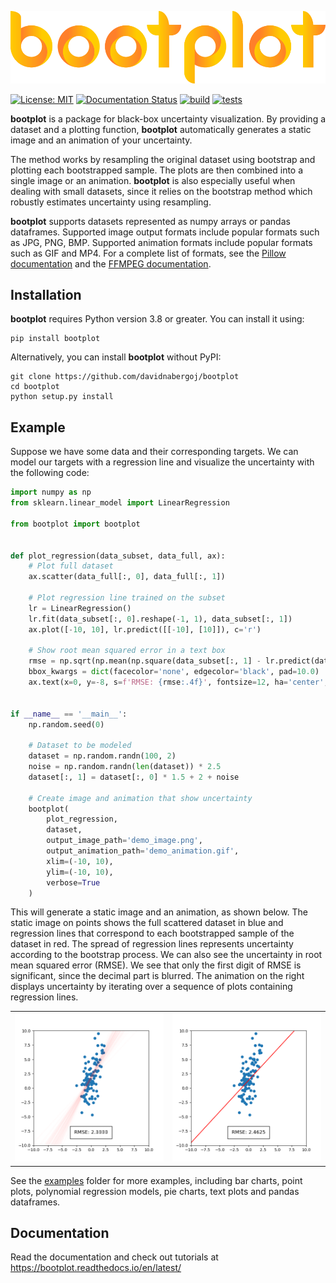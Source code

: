 ![logo](https://raw.githubusercontent.com/davidnabergoj/bootplot/master/logo.png)

[![License: MIT](https://img.shields.io/badge/License-MIT-blue.svg)](https://github.com/davidnabergoj/bootplot/blob/main/LICENSE)
[![Documentation Status](https://readthedocs.org/projects/bootplot/badge/?version=latest)](https://bootplot.readthedocs.io/en/latest/?badge=latest)
[![build](https://github.com/davidnabergoj/bootplot/actions/workflows/build.yml/badge.svg)](https://github.com/davidnabergoj/bootplot/actions/workflows/build.yml)
[![tests](https://github.com/davidnabergoj/bootplot/actions/workflows/tests.yml/badge.svg)](https://github.com/davidnabergoj/bootplot/actions/workflows/tests.yml)

**bootplot** is a package for black-box uncertainty visualization. 
By providing a dataset and a plotting function, **bootplot** automatically generates a static image and an animation of your uncertainty.

The method works by resampling the original dataset using bootstrap and plotting each bootstrapped sample.
The plots are then combined into a single image or an animation.
**bootplot** is also especially useful when dealing with small datasets, since it
relies on the bootstrap method which robustly estimates uncertainty using resampling.

**bootplot** supports datasets represented as numpy arrays or pandas dataframes. 
Supported image output formats include popular formats such as JPG, PNG, BMP. Supported animation formats include popular formats such as GIF and MP4.
For a complete list of formats, see the [Pillow documentation](https://pillow.readthedocs.io/en/stable/handbook/image-file-formats.html) and the [FFMPEG documentation](https://ffmpeg.org/ffmpeg-formats.html).

## Installation

**bootplot** requires Python version 3.8 or greater. You can install it using:

```
pip install bootplot
```

Alternatively, you can install **bootplot** without PyPI:

```
git clone https://github.com/davidnabergoj/bootplot
cd bootplot
python setup.py install
```

## Example

Suppose we have some data and their corresponding targets. We can model our targets with a regression
line and visualize the uncertainty with the following code:

```python 
import numpy as np
from sklearn.linear_model import LinearRegression

from bootplot import bootplot


def plot_regression(data_subset, data_full, ax):
    # Plot full dataset
    ax.scatter(data_full[:, 0], data_full[:, 1])

    # Plot regression line trained on the subset
    lr = LinearRegression()
    lr.fit(data_subset[:, 0].reshape(-1, 1), data_subset[:, 1])
    ax.plot([-10, 10], lr.predict([[-10], [10]]), c='r')
    
    # Show root mean squared error in a text box
    rmse = np.sqrt(np.mean(np.square(data_subset[:, 1] - lr.predict(data_subset[:, 0].reshape(-1, 1)))))
    bbox_kwargs = dict(facecolor='none', edgecolor='black', pad=10.0)
    ax.text(x=0, y=-8, s=f'RMSE: {rmse:.4f}', fontsize=12, ha='center', bbox=bbox_kwargs)


if __name__ == '__main__':
    np.random.seed(0)

    # Dataset to be modeled
    dataset = np.random.randn(100, 2)
    noise = np.random.randn(len(dataset)) * 2.5
    dataset[:, 1] = dataset[:, 0] * 1.5 + 2 + noise

    # Create image and animation that show uncertainty
    bootplot(
        plot_regression,
        dataset,
        output_image_path='demo_image.png',
        output_animation_path='demo_animation.gif',
        xlim=(-10, 10),
        ylim=(-10, 10),
        verbose=True
    )
```

This will generate a static image and an animation, as shown below.
The static image on points shows the full scattered dataset in blue and regression lines that correspond to each
bootstrapped sample of the dataset in red.
The spread of regression lines represents uncertainty according to the bootstrap process.
We can also see the uncertainty in root mean squared error (RMSE).
We see that only the first digit of RMSE is significant, since the decimal part is blurred.
The animation on the right displays uncertainty by iterating over a sequence of plots containing regression lines.

<table>
    <tr>
        <td><img src="https://raw.githubusercontent.com/davidnabergoj/bootplot/master/demo_image.png"></td>
        <td><img src="https://raw.githubusercontent.com/davidnabergoj/bootplot/master/demo_animation.gif"></td>
    </tr>
</table>

See the [examples](examples) folder for more examples, including bar charts, point plots, polynomial regression models, pie charts, text plots and pandas dataframes.

## Documentation

Read the documentation and check out tutorials at https://bootplot.readthedocs.io/en/latest/
